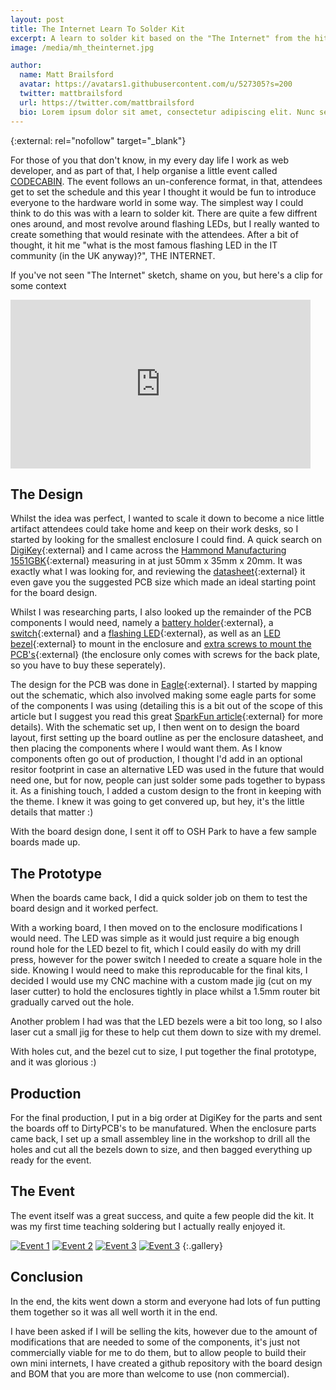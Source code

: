 ```yaml
---
layout: post
title: The Internet Learn To Solder Kit
excerpt: A learn to solder kit based on the "The Internet" from the hit TV show, The IT Crowd
image: /media/mh_theinternet.jpg

author:
  name: Matt Brailsford
  avatar: https://avatars1.githubusercontent.com/u/527305?s=200
  twitter: mattbrailsford
  url: https://twitter.com/mattbrailsford
  bio: Lorem ipsum dolor sit amet, consectetur adipiscing elit. Nunc sed dui nec quam vestibulum semper non vel massa. Mauris vitae gravida sem. Vestibulum rutrum leo sit amet mi viverra, sit amet cursus metus consequat.
---
```


{:external: rel="nofollow" target="_blank"}

For those of you that don't know, in my every day life I work as web developer, and as part of that, I help organise a little event called [CODECABIN](http://codecab.in). The event follows an un-conference format, in that, attendees get to set the schedule and this year I thought it would be fun to introduce everyone to the hardware world in some way. The simplest way I could think to do this was with a learn to solder kit. There are quite a few diffrent ones around, and most revolve around flashing LEDs, but I really wanted to create something that would resinate with the attendees. After a bit of thought, it hit me "what is the most famous flashing LED in the IT community (in the UK anyway)?", THE INTERNET.

If you've not seen "The Internet" sketch, shame on you, but here's a clip for some context

<div class="video">
    <iframe width="480" height="270" src="https://www.youtube.com/embed/iDbyYGrswtg?feature=oembed" frameborder="0" allowfullscreen></iframe>
</div>

## The Design
Whilst the idea was perfect, I wanted to scale it down to become a nice little artifact attendees could take home and keep on their work desks, so I started by looking for the smallest enclosure I could find. A quick search on [DigiKey](https://www.digikey.co.uk){:external} and I came across the [Hammond Manufacturing 1551GBK](https://www.digikey.co.uk/product-detail/en/hammond-manufacturing/1551GBK/HM375-ND/284761){:external} measuring in at just 50mm x 35mm x 20mm. It was exactly what I was looking for, and reviewing the [datasheet](http://www.hammondmfg.com/pdf/1551G.pdf){:external} it even gave you the suggested PCB size which made an ideal starting point for the board design.

Whilst I was researching parts, I also looked up the remainder of the PCB components I would need, namely a [battery holder](https://www.digikey.co.uk/product-detail/en/mpd-memory-protection-devices/BS-3/BS-3-ND/275305){:external}, a [switch](https://www.digikey.co.uk/products/en?keywords=EG1213){:external} and a [flashing LED](https://www.digikey.co.uk/product-detail/en/kingbright/WP56BSRD-B/754-1883-ND/2197310){:external}, as well as an [LED bezel](http://www.ebay.co.uk/itm/3mm-5mm-10mm-LED-Chrome-or-Black-Plastic-Holder-Bezel-Mount-/261445436063?var=&hash=item3cdf5cc29f:m:mB5mh-qRpd4WRTV9zwvryJA){:external} to mount in the enclosure and [extra screws to mount the PCB's](https://www.digikey.co.uk/products/en?keywords=1551ATS100){:external} (the enclosure only comes with screws for the back plate, so you have to buy these seperately).

The design for the PCB was done in [Eagle](https://www.autodesk.com/products/eagle/overview){:external}. I started by mapping out the schematic, which also involved making some eagle parts for some of the components I was using (detailing this is a bit out of the scope of this article but I suggest you read this great [SparkFun article](https://www.sparkfun.com/tutorials/110){:external} for more details). With the schematic set up, I then went on to design the board layout, first setting up the board outline as per the enclosure datasheet, and then placing the components where I would want them. As I know components often go out of production, I thought I'd add in an optional resitor footprint in case an alternative LED was used in the future that would need one, but for now, people can just solder some pads together to bypass it. As a finishing touch, I added a custom design to the front in keeping with the theme. I knew it was going to get convered up, but hey, it's the little details that matter :)

With the board design done, I sent it off to OSH Park to have a few sample boards made up.

## The Prototype
When the boards came back, I did a quick solder job on them to test the board design and it worked perfect.

With a working board, I then moved on to the enclosure modifications I would need. The LED was simple as it would just require a big enough round hole for the LED bezel to fit, which I could easily do with my drill press, however for the power switch I needed to create a square hole in the side. Knowing I would need to make this reproducable for the final kits, I decided I would use my CNC machine with a custom made jig (cut on my laser cutter) to hold the enclosures tightly in place whilst a 1.5mm router bit gradually carved out the hole. 

Another problem I had was that the LED bezels were a bit too long, so I also laser cut a small jig for these to help cut them down to size with my dremel.

With holes cut, and the bezel cut to size, I put together the final prototype, and it was glorious :)

## Production
For the final production, I put in a big order at DigiKey for the parts and sent the boards off to DirtyPCB's to be manufatured. When the enclosure parts came back, I set up a small assembley line in the workshop to drill all the holes and cut all the bezels down to size, and then bagged everything up ready for the event.

## The Event
The event itself was a great success, and quite a few people did the kit. It was my first time teaching soldering but I actually really enjoyed it.

[![Event 1](/media/outrun/01.jpg)](/media/outrun/01.jpg)
[![Event 2](/media/outrun/02.jpg)](/media/outrun/02.jpg)
[![Event 3](/media/outrun/03.jpg)](/media/outrun/03.jpg)
[![Event 3](/media/outrun/03.jpg)](/media/outrun/03.jpg)
{:.gallery}

## Conclusion
In the end, the kits went down a storm and everyone had lots of fun putting them together so it was all well worth it in the end. 

I have been asked if I will be selling the kits, however due to the amount of modifications that are needed to some of the components, it's just not commercially viable for me to do them, but to allow people to build their own mini internets, I have created a github repository with the board design and BOM that you are more than welcome to use (non commercial).
